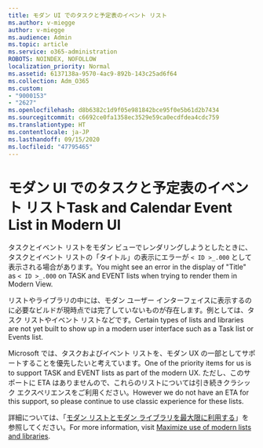 ```yaml
---
title: モダン UI でのタスクと予定表のイベント リスト
ms.author: v-miegge
author: v-miegge
ms.audience: Admin
ms.topic: article
ms.service: o365-administration
ROBOTS: NOINDEX, NOFOLLOW
localization_priority: Normal
ms.assetid: 6137138a-9570-4ac9-892b-143c25ad6f64
ms.collection: Adm_O365
ms.custom:
- "9000153"
- "2627"
ms.openlocfilehash: d8b6382c1d9f05e981842bce95f0e5b61d2b7434
ms.sourcegitcommit: c6692ce0fa1358ec3529e59ca0ecdfdea4cdc759
ms.translationtype: HT
ms.contentlocale: ja-JP
ms.lasthandoff: 09/15/2020
ms.locfileid: "47795465"
---
```

# <a name="task-and-calendar-event-list-in-modern-ui"></a><span data-ttu-id="1798f-102">モダン UI でのタスクと予定表のイベント リスト</span><span class="sxs-lookup"><span data-stu-id="1798f-102">Task and Calendar Event List in Modern UI</span></span>

<span data-ttu-id="1798f-103">タスクとイベント リストをモダン ビューでレンダリングしようとしたときに、タスクとイベント リストの「タイトル」の表示にエラーが `< ID >_.000` として表示される場合があります。</span><span class="sxs-lookup"><span data-stu-id="1798f-103">You might see an error in the display of "Title" as `< ID >_.000` on TASK and EVENT lists when trying to render them in Modern View.</span></span>

<span data-ttu-id="1798f-104">リストやライブラリの中には、モダン ユーザー インターフェイスに表示するのに必要なビルドが現時点では完了していないものが存在します。例としては、タスク リストやイベント リストなどです。</span><span class="sxs-lookup"><span data-stu-id="1798f-104">Certain types of lists and libraries are not yet built to show up in a modern user interface such as a Task list or Events list.</span></span>

<span data-ttu-id="1798f-105">Microsoft では、タスクおよびイベント リストを、モダン UX の一部としてサポートすることを優先したいと考えています。</span><span class="sxs-lookup"><span data-stu-id="1798f-105">One of the priority items for us is to support TASK and EVENT lists as part of the modern UX.</span></span> <span data-ttu-id="1798f-106">ただし、このサポートに ETA はありませんので、これらのリストについては引き続きクラシック エクスペリエンスをご利用ください。</span><span class="sxs-lookup"><span data-stu-id="1798f-106">However we do not have an ETA for this support, so please continue to use classic experience for these lists.</span></span>

<span data-ttu-id="1798f-107">詳細については、「[モダン リストとモダン ライブラリを最大限に利用する](https://docs.microsoft.com/sharepoint/dev/transform/modernize-userinterface-lists-and-libraries)」を参照してください。</span><span class="sxs-lookup"><span data-stu-id="1798f-107">For more information, visit [Maximize use of modern lists and libraries](https://docs.microsoft.com/sharepoint/dev/transform/modernize-userinterface-lists-and-libraries).</span></span>
